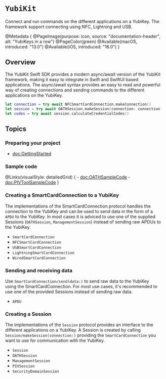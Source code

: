 # ``YubiKit``

Connect and run commands on the different applications on a YubiKey. The framework support connecting using NFC, Lightning and USB.

@Metadata {
    @PageImage(purpose: icon, 
               source: "documentation-header", 
               alt: "YubiKeys in a row")
    @PageColor(green)
    @Available(macOS, introduced: "13.0")
    @Available(iOS, introduced: "16.0")
}

## Overview

The YubiKit Swift SDK provides a modern async/await version of the YubiKit framework, making it easy to integrate
in Swift and SwiftUI based applications. The async/await syntax provides an easy to read and powerful way of
creating connections and sending commands to the different applications on the YubiKey.

```swift
let connection = try await NFCSmartCardConnection.makeConnection()
let session = try await OATHSession.makeSession(connection: connection)
let codes = try await session.calculateCredentialCodes()
```

## Topics

### Preparing your project

- <doc:GettingStarted>

### Sample code

@Links(visualStyle: detailedGrid) {
    - <doc:OATHSampleCode>
    - <doc:PIVToolSampleCode>
}

### Creating a SmartCardConnection to a YubiKey

The implementations of the SmartCardConnection protocol handles the connection to the YubiKey and can be used to send
data in the form of a ``APDU`` to the YubiKey. In most cases it is adviced to use one of the supplied Sessions
(``OATHSession``, ``ManagementSession``) instead of sending raw APDUs to the YubiKey.


- ``SmartCardConnection``
- ``NFCSmartCardConnection``
- ``USBSmartCardConnection``
- ``LightningSmartCardConnection``
- ``WiredSmartCardConnection``

### Sending and receiving data

Use ``SmartCardConnection/send(data:)`` to send raw data to the YubiKey using the SmartCardConnection.
For most use cases, it's recommended to use one of the provided Sessions instead of sending raw data.

- ``APDU``

### Creating a Session

The implementations of the ``Session`` protocol provides an interface to the different applications on a YubiKey.
A Session is created by calling ``Session/makeSession(connection:)`` providing the ``SmartCardConnection`` you want to use for
communication with the YubiKey.

- ``Session``
- ``OATHSession``
- ``ManagementSession``
- ``PIVSession``
- ``SecurityDomainSession``
